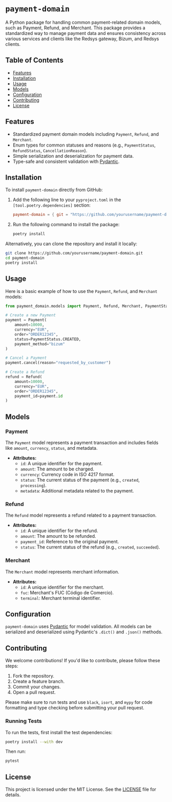 # `payment-domain`

A Python package for handling common payment-related domain models, such as Payment, Refund, and Merchant. This package provides a standardized way to manage payment data and ensures consistency across various services and clients like the Redsys gateway, Bizum, and Redsys clients.

## Table of Contents

- [Features](#features)
- [Installation](#installation)
- [Usage](#usage)
- [Models](#models)
- [Configuration](#configuration)
- [Contributing](#contributing)
- [License](#license)

## Features

- Standardized payment domain models including `Payment`, `Refund`, and `Merchant`.
- Enum types for common statuses and reasons (e.g., `PaymentStatus`, `RefundStatus`, `CancellationReason`).
- Simple serialization and deserialization for payment data.
- Type-safe and consistent validation with [Pydantic](https://pydantic-docs.helpmanual.io/).

## Installation

To install `payment-domain` directly from GitHub:

1. Add the following line to your `pyproject.toml` in the `[tool.poetry.dependencies]` section:

    ```toml
    payment-domain = { git = "https://github.com/yourusername/payment-domain.git", branch = "main" }
    ```

2. Run the following command to install the package:

    ```bash
    poetry install
    ```

Alternatively, you can clone the repository and install it locally:

```bash
git clone https://github.com/yourusername/payment-domain.git
cd payment-domain
poetry install
```

## Usage

Here is a basic example of how to use the `Payment`, `Refund`, and `Merchant` models:

```python
from payment_domain.models import Payment, Refund, Merchant, PaymentStatus

# Create a new Payment
payment = Payment(
    amount=10000,
    currency="EUR",
    order="ORDER12345",
    status=PaymentStatus.CREATED,
    payment_method="bizum"
)

# Cancel a Payment
payment.cancel(reason="requested_by_customer")

# Create a Refund
refund = Refund(
    amount=10000,
    currency="EUR",
    order="ORDER12345",
    payment_id=payment.id
)
```

## Models

### Payment

The `Payment` model represents a payment transaction and includes fields like `amount`, `currency`, `status`, and metadata.

- **Attributes:**
  - `id`: A unique identifier for the payment.
  - `amount`: The amount to be charged.
  - `currency`: Currency code in ISO 4217 format.
  - `status`: The current status of the payment (e.g., `created`, `processing`).
  - `metadata`: Additional metadata related to the payment.
  
### Refund

The `Refund` model represents a refund related to a payment transaction.

- **Attributes:**
  - `id`: A unique identifier for the refund.
  - `amount`: The amount to be refunded.
  - `payment_id`: Reference to the original payment.
  - `status`: The current status of the refund (e.g., `created`, `succeeded`).
  
### Merchant

The `Merchant` model represents merchant information.

- **Attributes:**
  - `id`: A unique identifier for the merchant.
  - `fuc`: Merchant's FUC (Código de Comercio).
  - `terminal`: Merchant terminal identifier.

## Configuration

`payment-domain` uses [Pydantic](https://pydantic-docs.helpmanual.io/) for model validation. All models can be serialized and deserialized using Pydantic's `.dict()` and `.json()` methods.

## Contributing

We welcome contributions! If you'd like to contribute, please follow these steps:

1. Fork the repository.
2. Create a feature branch.
3. Commit your changes.
4. Open a pull request.

Please make sure to run tests and use `black`, `isort`, and `mypy` for code formatting and type checking before submitting your pull request.

### Running Tests

To run the tests, first install the test dependencies:

```bash
poetry install --with dev
```

Then run:

```bash
pytest
```

## License

This project is licensed under the MIT License. See the [LICENSE](./LICENSE) file for details.


